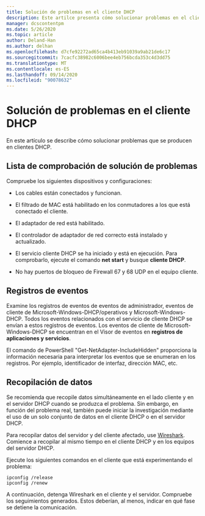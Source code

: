 ```yaml
---
title: Solución de problemas en el cliente DHCP
description: Este artilce presenta cómo solucionar problemas en el cliente DHCP y recopilar datos.
manager: dcscontentpm
ms.date: 5/26/2020
ms.topic: article
author: Deland-Han
ms.author: delhan
ms.openlocfilehash: d7cfe92272ad65ca4b413eb91039a9ab21de6c17
ms.sourcegitcommit: 7cacfc38982c6006bee4eb756bcda353c4d3dd75
ms.translationtype: MT
ms.contentlocale: es-ES
ms.lasthandoff: 09/14/2020
ms.locfileid: "90078632"
---
```

# <a name="troubleshoot-problems-on-the-dhcp-client"></a>Solución de problemas en el cliente DHCP

En este artículo se describe cómo solucionar problemas que se producen en clientes DHCP.

## <a name="troubleshooting-checklist"></a>Lista de comprobación de solución de problemas

Compruebe los siguientes dispositivos y configuraciones:

  - Los cables están conectados y funcionan.

  - El filtrado de MAC está habilitado en los conmutadores a los que está conectado el cliente.

  - El adaptador de red está habilitado.

  - El controlador de adaptador de red correcto está instalado y actualizado.

  - El servicio cliente DHCP se ha iniciado y está en ejecución. Para comprobarlo, ejecute el comando **net start** y busque **cliente DHCP**.

  - No hay puertos de bloqueo de Firewall 67 y 68 UDP en el equipo cliente.

## <a name="event-logs"></a>Registros de eventos

Examine los registros de eventos de eventos de administrador, eventos de cliente de Microsoft-Windows-DHCP/operativos y Microsoft-Windows-DHCP. Todos los eventos relacionados con el servicio de cliente DHCP se envían a estos registros de eventos.
Los eventos de cliente de Microsoft-Windows-DHCP se encuentran en el Visor de eventos en **registros de aplicaciones y servicios**.

El comando de PowerShell "Get-NetAdapter-IncludeHidden" proporciona la información necesaria para interpretar los eventos que se enumeran en los registros. Por ejemplo, identificador de interfaz, dirección MAC, etc.

## <a name="data-collection"></a>Recopilación de datos

Se recomienda que recopile datos simultáneamente en el lado cliente y en el servidor DHCP cuando se produzca el problema. Sin embargo, en función del problema real, también puede iniciar la investigación mediante el uso de un solo conjunto de datos en el cliente DHCP o en el servidor DHCP.

Para recopilar datos del servidor y del cliente afectado, use [Wireshark](https://www.wireshark.org/download.html). Comience a recopilar al mismo tiempo en el cliente DHCP y en los equipos del servidor DHCP.

Ejecute los siguientes comandos en el cliente que está experimentando el problema:

```console
ipconfig /release
ipconfig /renew
```

A continuación, detenga Wireshark en el cliente y el servidor. Compruebe los seguimientos generados. Estos deberían, al menos, indicar en qué fase se detiene la comunicación.